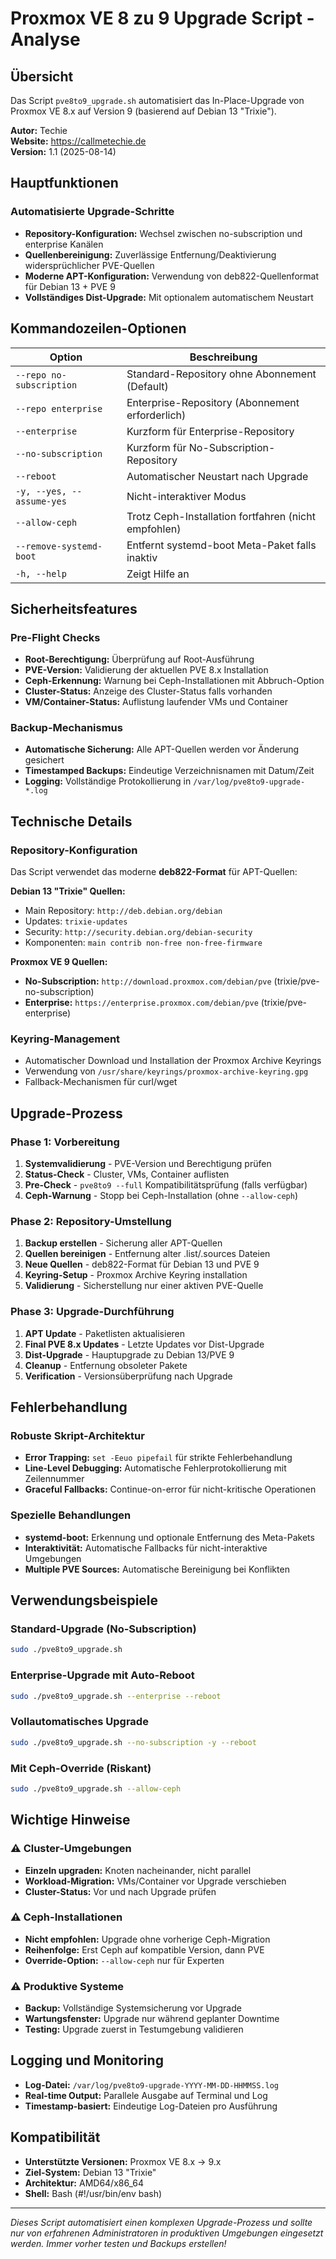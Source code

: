 # Proxmox VE 8 zu 9 Upgrade Script - Analyse

## Übersicht

Das Script `pve8to9_upgrade.sh` automatisiert das In-Place-Upgrade von Proxmox VE 8.x auf Version 9 (basierend auf Debian 13 "Trixie").

**Autor:** Techie  
**Website:** https://callmetechie.de  
**Version:** 1.1 (2025-08-14)

## Hauptfunktionen

### Automatisierte Upgrade-Schritte
- **Repository-Konfiguration:** Wechsel zwischen no-subscription und enterprise Kanälen
- **Quellenbereinigung:** Zuverlässige Entfernung/Deaktivierung widersprüchlicher PVE-Quellen
- **Moderne APT-Konfiguration:** Verwendung von deb822-Quellenformat für Debian 13 + PVE 9
- **Vollständiges Dist-Upgrade:** Mit optionalem automatischem Neustart

## Kommandozeilen-Optionen

| Option | Beschreibung |
|--------|--------------|
| `--repo no-subscription` | Standard-Repository ohne Abonnement (Default) |
| `--repo enterprise` | Enterprise-Repository (Abonnement erforderlich) |
| `--enterprise` | Kurzform für Enterprise-Repository |
| `--no-subscription` | Kurzform für No-Subscription-Repository |
| `--reboot` | Automatischer Neustart nach Upgrade |
| `-y, --yes, --assume-yes` | Nicht-interaktiver Modus |
| `--allow-ceph` | Trotz Ceph-Installation fortfahren (nicht empfohlen) |
| `--remove-systemd-boot` | Entfernt systemd-boot Meta-Paket falls inaktiv |
| `-h, --help` | Zeigt Hilfe an |

## Sicherheitsfeatures

### Pre-Flight Checks
- **Root-Berechtigung:** Überprüfung auf Root-Ausführung
- **PVE-Version:** Validierung der aktuellen PVE 8.x Installation
- **Ceph-Erkennung:** Warnung bei Ceph-Installationen mit Abbruch-Option
- **Cluster-Status:** Anzeige des Cluster-Status falls vorhanden
- **VM/Container-Status:** Auflistung laufender VMs und Container

### Backup-Mechanismus
- **Automatische Sicherung:** Alle APT-Quellen werden vor Änderung gesichert
- **Timestamped Backups:** Eindeutige Verzeichnisnamen mit Datum/Zeit
- **Logging:** Vollständige Protokollierung in `/var/log/pve8to9-upgrade-*.log`

## Technische Details

### Repository-Konfiguration
Das Script verwendet das moderne **deb822-Format** für APT-Quellen:

**Debian 13 "Trixie" Quellen:**
- Main Repository: `http://deb.debian.org/debian`
- Updates: `trixie-updates`
- Security: `http://security.debian.org/debian-security`
- Komponenten: `main contrib non-free non-free-firmware`

**Proxmox VE 9 Quellen:**
- **No-Subscription:** `http://download.proxmox.com/debian/pve` (trixie/pve-no-subscription)
- **Enterprise:** `https://enterprise.proxmox.com/debian/pve` (trixie/pve-enterprise)

### Keyring-Management
- Automatischer Download und Installation der Proxmox Archive Keyrings
- Verwendung von `/usr/share/keyrings/proxmox-archive-keyring.gpg`
- Fallback-Mechanismen für curl/wget

## Upgrade-Prozess

### Phase 1: Vorbereitung
1. **Systemvalidierung** - PVE-Version und Berechtigung prüfen
2. **Status-Check** - Cluster, VMs, Container auflisten
3. **Pre-Check** - `pve8to9 --full` Kompatibilitätsprüfung (falls verfügbar)
4. **Ceph-Warnung** - Stopp bei Ceph-Installation (ohne `--allow-ceph`)

### Phase 2: Repository-Umstellung
1. **Backup erstellen** - Sicherung aller APT-Quellen
2. **Quellen bereinigen** - Entfernung alter .list/.sources Dateien
3. **Neue Quellen** - deb822-Format für Debian 13 und PVE 9
4. **Keyring-Setup** - Proxmox Archive Keyring installation
5. **Validierung** - Sicherstellung nur einer aktiven PVE-Quelle

### Phase 3: Upgrade-Durchführung
1. **APT Update** - Paketlisten aktualisieren
2. **Final PVE 8.x Updates** - Letzte Updates vor Dist-Upgrade
3. **Dist-Upgrade** - Hauptupgrade zu Debian 13/PVE 9
4. **Cleanup** - Entfernung obsoleter Pakete
5. **Verification** - Versionsüberprüfung nach Upgrade

## Fehlerbehandlung

### Robuste Skript-Architektur
- **Error Trapping:** `set -Eeuo pipefail` für strikte Fehlerbehandlung
- **Line-Level Debugging:** Automatische Fehlerprotokollierung mit Zeilennummer
- **Graceful Fallbacks:** Continue-on-error für nicht-kritische Operationen

### Spezielle Behandlungen
- **systemd-boot:** Erkennung und optionale Entfernung des Meta-Pakets
- **Interaktivität:** Automatische Fallbacks für nicht-interaktive Umgebungen
- **Multiple PVE Sources:** Automatische Bereinigung bei Konflikten

## Verwendungsbeispiele

### Standard-Upgrade (No-Subscription)
```bash
sudo ./pve8to9_upgrade.sh
```

### Enterprise-Upgrade mit Auto-Reboot
```bash
sudo ./pve8to9_upgrade.sh --enterprise --reboot
```

### Vollautomatisches Upgrade
```bash
sudo ./pve8to9_upgrade.sh --no-subscription -y --reboot
```

### Mit Ceph-Override (Riskant)
```bash
sudo ./pve8to9_upgrade.sh --allow-ceph
```

## Wichtige Hinweise

### ⚠️ Cluster-Umgebungen
- **Einzeln upgraden:** Knoten nacheinander, nicht parallel
- **Workload-Migration:** VMs/Container vor Upgrade verschieben
- **Cluster-Status:** Vor und nach Upgrade prüfen

### ⚠️ Ceph-Installationen
- **Nicht empfohlen:** Upgrade ohne vorherige Ceph-Migration
- **Reihenfolge:** Erst Ceph auf kompatible Version, dann PVE
- **Override-Option:** `--allow-ceph` nur für Experten

### ⚠️ Produktive Systeme
- **Backup:** Vollständige Systemsicherung vor Upgrade
- **Wartungsfenster:** Upgrade nur während geplanter Downtime
- **Testing:** Upgrade zuerst in Testumgebung validieren

## Logging und Monitoring

- **Log-Datei:** `/var/log/pve8to9-upgrade-YYYY-MM-DD-HHMMSS.log`
- **Real-time Output:** Parallele Ausgabe auf Terminal und Log
- **Timestamp-basiert:** Eindeutige Log-Dateien pro Ausführung

## Kompatibilität

- **Unterstützte Versionen:** Proxmox VE 8.x → 9.x
- **Ziel-System:** Debian 13 "Trixie"
- **Architektur:** AMD64/x86_64
- **Shell:** Bash (#!/usr/bin/env bash)

---

*Dieses Script automatisiert einen komplexen Upgrade-Prozess und sollte nur von erfahrenen Administratoren in produktiven Umgebungen eingesetzt werden. Immer vorher testen und Backups erstellen!*
